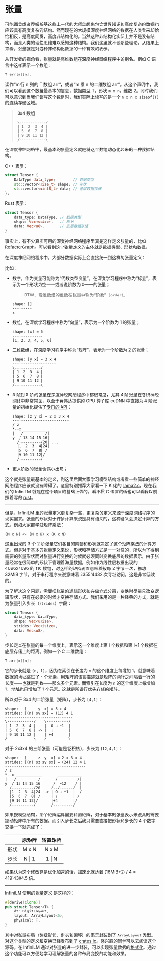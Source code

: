 ﻿# 张量

可能图灵或者乔姆斯基这些上一代的大师会想象包含世界知识的高度复杂的数据也应该具有高度复杂的结构。然而现在的大规模深度神经网络的数据在人类看来却恰恰相反，是高度同质，高度非结构化的。当然这种非结构化实际上并不是没有结构，而是人类的理性思维难以感知这种结构。我们这里就不谈那些理论，从结果上来看，张量就是对这种非结构化数据的一种有效的表示。

从开发者的视角看，张量就是高维数组在深度神经网络程序中的别名。例如 C 语言中这样表示一个数组：

```c
T arr[m][n];
```

读作“m 行 n 列的 T 数组 arr”，或者“m 乘 n 的二维数组 arr”。从这个声明中，我们可以看到这个数组最基本的信息，数据类型 T，形状 `m x n`，维数 2。同时我们可以意识到当我们读写这个数组时，我们实际上读写的是一个 `m x n x sizeof(T)` 的连续存储区域。

> **3x4 数组**
>
> ```plaintext
> \------------/
> | 1  2  3  4 |
> | 5  6  7  8 |
> | 9 10 11 12 |
> /------------\
> ```

在深度神经网络中，最基本的张量定义就是将这个数组动态化起来的一种数据结构。

C++ 表示：

```c++
struct Tensor {
    DataType data_type;        // 数据类型
    std::vector<size_t> shape; // 形状
    std::vector<uint8_t> data; // 底层数据存储
};
```

Rust 表示：

```rust
struct Tensor {
    data_type: DataType, // 数据类型
    shape: Vec<usize>,   // 形状
    data: Vec<u8>,       // 底层数据存储
}
```

事实上，有不少真实可用的深度神经网络程序里真是这样定义张量的，比如 [RefactorGraph](https://github.com/InfiniTensor/RefactorGraph/blob/master/src/04kernel/include/kernel/tensor.h)。可以看到这个张量定义的主体就是数据类型、形状和数据。

在深度神经网络程序中，大部分数据实际上会直接统一到这样的张量定义：

比如：

- 数字，作为变量可能称为“代数类型变量”，在深度学习程序中称为“标量”，表示为一个形状为空——或者说阶数为 0——的张量；

  > BTW，高维数组的维数在张量中称为“阶数”（`order`）。

  ```plaintext
  shape: []
  ---------
  x
  ```

- 数组，在深度学习程序中称为“向量”，表示为一个阶数为 1 的张量；

  ```plaintext
  shape: [x] = 6
  --------------
  [1, 2, 3, 4, 5, 6]
  ```

- 二维数组，在深度学习程序中称为“矩阵”，表示为一个阶数为 2 的张量；

  ```plaintext
  shape: [y x] = 3 x 4
  --------------------
  \------------/
  | 1  2  3  4 |
  | 5  6  7  8 |
  | 9 10 11 12 |
  /------------\
  ```

- 3 阶到 5 阶的张量在深度神经网络程序中都很常见，尤其 4 阶张量在卷积神经网络中非常常见，以至于英伟达提供的 GPU 算子库 cuDNN 中直接为 4 阶张量的初始化提供了[专门的 API](https://docs.nvidia.com/deeplearning/cudnn/latest/api/cudnn-ops-library.html#cudnnsettensor4ddescriptor)；

  ```plaintext
  shape: [z y x] = 2 x 3 x 4
  --------------------------
  / z
  *--x ____________
  |   /          /|
  y  / 13 14 15 16|
    /----------/20| ...
    |1  2  3  4|24|
    |5  6  7  8| /
    |9 10 11 12|/
    /----------/
  ```

- 更大阶数的张量也偶尔出现；

这个就是张量最基本的定义，到这里后面大家学习模型结构或者看一些简单的神经网络程序应该就没有障碍了。这里特别推荐大家看一下 K 佬的 [llama2.c](https://github.com/karpathy/llama2.c)，现在我们的 InfiniLM 就是在这个项目的基础上做的。看不惯 C 语言的话也可以看我以前照着写的 [rust](https://github.com/YdrMaster/llama2.rs)。

---

但是，InfiniLM 里的张量定义更复杂一些，更复杂的定义来源于深度网络程序的现实需求。张量的形状对于许多计算来说是具有语义的，这种语义会决定计算的方式。例如大家都学过矩阵乘法：

```plaintext
(M x N) <- (M x K) x (K x N)
```

这里出现的 3 个 2 阶张量它们各自的阶数和形状就决定了这个矩阵乘法的计算方式。但是对于基本的张量定义来说，形状和存储方式是一一对应的，所以为了得到需要的张量形状而对张量进行变换的时候就必须同时变换底层的数据表示。由于张量经常在很简单的形状下管理着海量数据，例如作为线性层权重出现的 4096x4096 的 f16 数组，对这样的矩阵转置意味着按每 2 字节一次，挪动 32MiB 字节，对于串行程序来说意味着 3355'4432 次寻址访问，这是非常低效的。

为了解决这个问题，需要把张量的逻辑形状和存储方式分离，变换时尽量只改变逻辑形状，只有在必要的时候才变换存储方式。我们采用的是一种经典的方式，就是为张量引入步长（`strides`）字段：

```rust
struct Tensor {
    data_type: DataType,
    shape: Vec<usize>,
    strides: Vec<isize>,
    data: Vec<u8>,
}
```

步长定义在张量的每一个维度上，表示这一个维度上第 i 个数据和第 i+1 个数据在底层存储上的距离。例如一个 C 二维数组：

```c
T arr[m][n];
```

它的步长就是 `(n, 1)`，因为在索引在长度为 `m` 的这个维度上每增加 1，就意味着数据的地址跳过了 `n` 个元素，用矩阵的语言描述就是矩阵的两行之间隔着一行的长度——也就是列数——那么多个元素。而索引在长度为 `n` 的这个维度上每增加 1，地址也只增加了 1 个元素。这就是所谓行优先存储的矩阵。

所以对于 3x4 的二阶张量（矩阵），步长为 `[4,1]`：

```plaintext
shape:   [     y  x] = 3 x 4
strides: [(n) sy sx] = (12) 4 1
-------------------------------
\------------/    \----------/
| 1  2  3  4 |    |  O → +1  |
| 5  6  7  8 | -> |  ↓       |
| 9 10 11 12 |    | +4       |
/------------\    /----------\
```

对于 2x3x4 的三阶张量（可能是卷积核），步长为 `[12,4,1]`：

```plaintext
shape:   [     z  y  x] = 2 x 3 x 4
strides: [(n) sz sy sx] = (24) 12 4 1
-------------------------------------
/ z
*--x ____________       ___________
|   /          /|      /         /|
y  / 13 14 15 16|     /  +12    / |
  /----------/20|    /--/------/  |
  |1  2  3  4|24| -> | O → +1  |  /
  |5  6  7  8| /     | ↓       | /
  |9 10 11 12|/      |+4       |/
  /----------/       /---------/
```

如果按模型结构，某个矩阵运算需要转置矩阵，对于基本的张量表示来说真的需要挪动矩阵中所有的数据。而引入步长之后我只需要直接把形状和步长的 4 个数字交换一下就完成了：

|     | 原矩阵 | 转置矩阵
| :-: | :-: | :-:
| 形状 | M x N | N x M
| 步长 | N \| 1 | 1 \| N

如果认为这个修改算是优化加速的话，加速比就达到 (16MiB+2) / 4 = 419'4304.5 倍。

---

InfiniLM 使用的[张量定义](https://github.com/InfiniTensor/InfiniLM/blob/main/tensor/src/lib.rs#L17) 是这样的：

```rust
#[derive(Clone)]
pub struct Tensor<T> {
    dt: DigitLayout,
    layout: ArrayLayout<5>,
    physical: T,
}
```

其中对张量布局（包括形状、步长和偏移）的表示封装到了 `ArrayLayout` 类型。对这个类型的定义和变换已经发布到了 [crates.io](https://crates.io/crates/ndarray-layout)。感兴趣的同学可以去阅读这个源码。在 InfiniLM 通过对张量的进一步封装，可以实现张量数据的[格式化](https://github.com/InfiniTensor/InfiniLM/blob/main/tensor/src/fmt.rs)。通过这个功能可以方便地学习理解张量的各种布局变换的功能和效果。
